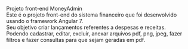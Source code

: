 Projeto front-end MoneyAdmin <br/>
Este é o projeto front-end do sistema financeiro que foi desenvolvido usando o framework Angular 7. <br/>
Seu objetivo criar lançamentos referentes a despesas e receitas. <br/>
Podendo cadastrar, editar, excluir, anexar arquivos pdf, png, jpeg, fazer filtros e fazer consultas para que sejam geradas em pdf. <br/>
